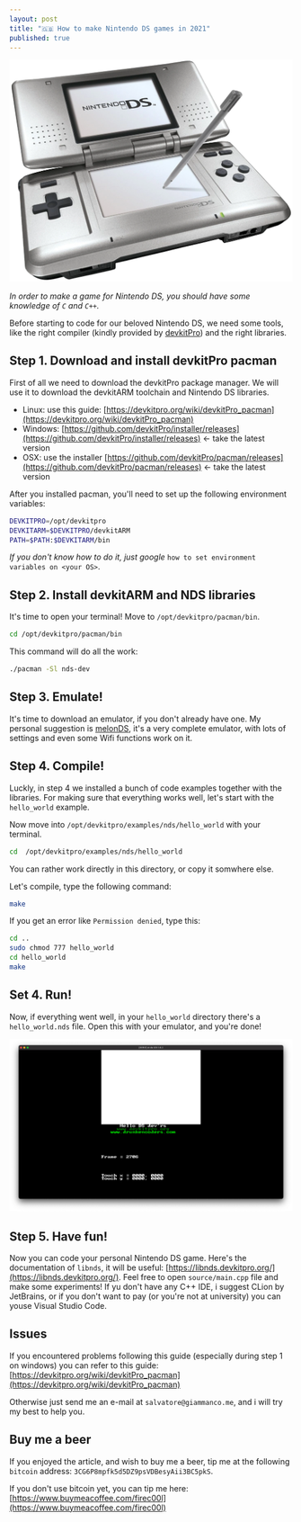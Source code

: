 ```yaml
---
layout: post
title: "🇬🇧 How to make Nintendo DS games in 2021"
published: true
---
```


![Nintendo DS](../img/nds/nds.png)

*In order to make a game for Nintendo DS, you should have some knowledge of `C` and `C++`.*

Before starting to code for our beloved Nintendo DS, we need some tools, like the right compiler (kindly provided by [devkitPro](https://devkitpro.org/)) and the right libraries.

## Step 1. Download and install devkitPro pacman

First of all we need to download the devkitPro package manager. We will use it to download the devkitARM toolchain and Nintendo DS libraries.

- Linux: use this guide: [https://devkitpro.org/wiki/devkitPro_pacman](https://devkitpro.org/wiki/devkitPro_pacman)
- Windows: [https://github.com/devkitPro/installer/releases](https://github.com/devkitPro/installer/releases) ← take the latest version
- OSX: use the installer [https://github.com/devkitPro/pacman/releases](https://github.com/devkitPro/pacman/releases) ← take the latest version

After you installed pacman, you'll need to set up the following environment variables:

```bash
DEVKITPRO=/opt/devkitpro
DEVKITARM=$DEVKITPRO/devkitARM
PATH=$PATH:$DEVKITARM/bin
```

*If you don't know how to do it, just google* `how to set environment variables on <your OS>`.

## Step 2. Install devkitARM and NDS libraries

It's time to open your terminal! Move to `/opt/devkitpro/pacman/bin`.

```bash
cd /opt/devkitpro/pacman/bin
```

This command will do all the work:

```bash
./pacman -Sl nds-dev
```

## Step 3. Emulate!

It's time to download an emulator, if you don't already have one. My personal suggestion is [melonDS](http://melonds.kuribo64.net/downloads.php), it's a very complete emulator, with lots of settings and even some Wifi functions work on it.

## Step 4. Compile!

Luckly, in step 4 we installed a bunch of code examples together with the libraries. For making sure that everything works well, let's start with the `hello_world` example.

Now move into `/opt/devkitpro/examples/nds/hello_world` with your terminal.

```bash
cd  /opt/devkitpro/examples/nds/hello_world
```

You can rather work directly in this directory, or copy it somwhere else.

Let's compile, type the following command:

```bash
make
```

If you get an error like `Permission denied`, type this:

```bash
cd ..
sudo chmod 777 hello_world
cd hello_world
make
```

## Set 4. Run!

Now, if everything went well, in your `hello_world` directory there's a `hello_world.nds` file. Open this with your emulator, and you're done!

![Hello world](../img/nds/hello_world.png)

## Step 5. Have fun!

Now you can code your personal Nintendo DS game. Here's the documentation of `libnds`, it will be useful: [https://libnds.devkitpro.org/](https://libnds.devkitpro.org/).
Feel free to open `source/main.cpp` file and make some experiments! If yu don't have any C++ IDE, i suggest CLion by JetBrains, or if you don't want to pay (or you're not at university) you can youse Visual Studio Code.

## Issues

If you encountered problems following this guide (especially during step 1 on windows) you can refer to this guide: [https://devkitpro.org/wiki/devkitPro_pacman](https://devkitpro.org/wiki/devkitPro_pacman)

Otherwise just send me an e-mail at `salvatore@giammanco.me`, and i will try my best to help you.

## Buy me a beer

If you enjoyed the article, and wish to buy me a beer, tip me at the following `bitcoin` address: `3CG6P8mpfk5d5DZ9psVDBesyAii3BC5pkS`.

If you don't use bitcoin yet, you can tip me here: [https://www.buymeacoffee.com/firec00l](https://www.buymeacoffee.com/firec00l)